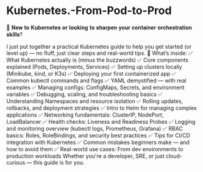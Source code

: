 # Kubernetes.-From-Pod-to-Prod

🚀 𝐍𝐞𝐰 𝐭𝐨 𝐊𝐮𝐛𝐞𝐫𝐧𝐞𝐭𝐞𝐬 𝐨𝐫 𝐥𝐨𝐨𝐤𝐢𝐧𝐠 𝐭𝐨 𝐬𝐡𝐚𝐫𝐩𝐞𝐧 𝐲𝐨𝐮𝐫 𝐜𝐨𝐧𝐭𝐚𝐢𝐧𝐞𝐫 𝐨𝐫𝐜𝐡𝐞𝐬𝐭𝐫𝐚𝐭𝐢𝐨𝐧 𝐬𝐤𝐢𝐥𝐥𝐬?

 I just put together a practical Kubernetes guide to help you get started (or level up) — no fluff, just clear steps and real-world tips.
🔧 What’s inside:
✅ What Kubernetes actually is (minus the buzzwords)
 ✅ Core components explained (Pods, Deployments, Services)
 ✅ Setting up clusters locally (Minikube, kind, or K3s)
 ✅ Deploying your first containerized app
 ✅ Common kubectl commands and flags
 ✅ YAML demystified — with real examples
 ✅ Managing configs: ConfigMaps, Secrets, and environment variables
 ✅ Debugging, scaling, and troubleshooting basics
 ✅ Understanding Namespaces and resource isolation
 ✅ Rolling updates, rollbacks, and deployment strategies
 ✅ Intro to Helm for managing complex applications
 ✅ Networking fundamentals: ClusterIP, NodePort, LoadBalancer
 ✅ Health checks: Liveness and Readiness Probes
 ✅ Logging and monitoring overview (kubectl logs, Prometheus, Grafana)
 ✅ RBAC basics: Roles, RoleBindings, and security best practices
 ✅ Tips for CI/CD integration with Kubernetes
 ✅ Common mistakes beginners make — and how to avoid them
 ✅ Real-world use cases: From dev environments to production workloads
Whether you're a developer, SRE, or just cloud-curious — this guide is for you.
